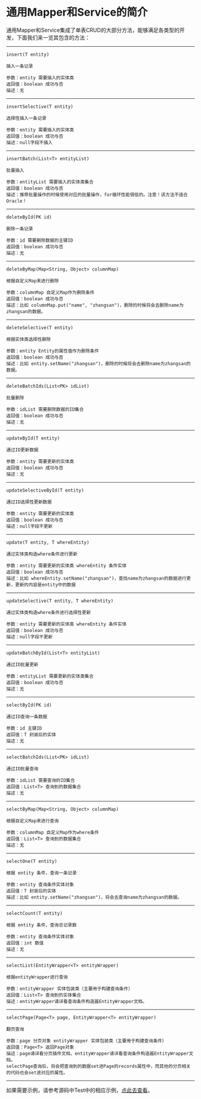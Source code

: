 # 通用Mapper和Service的简介

通用Mapper和Service集成了单表CRUD的大部分方法，能够满足各类型的开发，下面我们来一览其包含的方法：

--------------------------------------------------------------------------------

`insert(T entity)`

```
插入一条记录

参数：entity 需要插入的实体类
返回值：boolean 成功与否
描述：无
```

--------------------------------------------------------------------------------

`insertSelective(T entity)`

```
选择性插入一条记录

参数：entity 需要插入的实体类
返回值：boolean 成功与否
描述：null字段不插入
```

--------------------------------------------------------------------------------

`insertBatch(List<T> entityList)`

```
批量插入

参数：entityList 需要插入的实体类集合
返回值：boolean 成功与否
描述：推荐批量操作的时候使用对应的批量操作，for循环性能很低的。注意！该方法不适合 Oracle！
```

--------------------------------------------------------------------------------

`deleteById(PK id)`

```
删除一条记录

参数：id 需要删除数据的主键ID
返回值：boolean 成功与否
描述：无
```

--------------------------------------------------------------------------------

`deleteByMap(Map<String, Object> columnMap)`

```
根据自定义Map来进行删除

参数：columnMap 自定义Map作为删除条件
返回值：boolean 成功与否
描述：比如 columnMap.put("name", "zhangsan")，删除的时候将会去删除name为zhangsan的数据。
```

--------------------------------------------------------------------------------

`deleteSelective(T entity)`

```
根据实体类选择性删除

参数：entity Entity的属性值作为删除条件
返回值：boolean 成功与否
描述：比如 entity.setName("zhangsan")，删除的时候将会去删除name为zhangsan的数据。
```

--------------------------------------------------------------------------------

`deleteBatchIds(List<PK> idList)`

```
批量删除

参数：idList 需要删除数据的ID集合
返回值：boolean 成功与否
描述：无
```

--------------------------------------------------------------------------------

`updateById(T entity)`

```
通过ID更新数据

参数：entity 需要更新的实体类
返回值：boolean 成功与否
描述：无
```

--------------------------------------------------------------------------------

`updateSelectiveById(T entity)`

```
通过ID选择性更新数据

参数：entity 需要更新的实体类
返回值：boolean 成功与否
描述：null字段不更新
```

--------------------------------------------------------------------------------

`update(T entity, T whereEntity)`

```
通过实体类构造where条件进行更新

参数：entity 需要更新的实体类 whereEntity 条件实体
返回值：boolean 成功与否
描述：比如 whereEntity.setName("zhangsan")，查找name为zhangsan的数据进行更新，更新的内容是entity中的数据
```

--------------------------------------------------------------------------------

`updateSelective(T entity, T whereEntity)`

```
通过实体类构造where条件进行选择性更新

参数：entity 需要更新的实体类 whereEntity 条件实体
返回值：boolean 成功与否
描述：null字段不更新
```

--------------------------------------------------------------------------------

`updateBatchById(List<T> entityList)`

```
通过ID批量更新

参数：entityList 需要更新的实体类集合
返回值：boolean 成功与否
描述：无
```

--------------------------------------------------------------------------------

`selectById(PK id)`

```
通过ID查询一条数据

参数：id 主键ID
返回值：T 封装后的实体
描述：无
```

--------------------------------------------------------------------------------

`selectBatchIds(List<PK> idList)`

```
通过ID批量查询

参数：idList 需要查询的ID集合
返回值：List<T> 查询到的数据集合
描述：无
```

--------------------------------------------------------------------------------

`selectByMap(Map<String, Object> columnMap)`

```
根据自定义Map来进行查询

参数：columnMap 自定义Map作为where条件
返回值：List<T> 查询到的数据集合
描述：无
```

--------------------------------------------------------------------------------

`selectOne(T entity)`

```
根据 entity 条件，查询一条记录

参数：entity 查询条件实体对象
返回值：T 封装后的实体
描述：比如 entity.setName("zhangsan")，将会去查询name为zhangsan的数据。
```

--------------------------------------------------------------------------------

`selectCount(T entity)`

```
根据 entity 条件，查询总记录数

参数：entity 查询条件实体对象
返回值：int 数值
描述：无
```

--------------------------------------------------------------------------------

`selectList(EntityWrapper<T> entityWrapper)`

```
根据entityWrapper进行查询

参数：entityWrapper 实体包装类（主要用于构建查询条件）
返回值：List<T> 查询到的实体集合
描述：entityWrapper请详看查询条件构造器EntityWrapper文档。
```

--------------------------------------------------------------------------------

`selectPage(Page<T> page, EntityWrapper<T> entityWrapper)`

```
翻页查询

参数：page 分页对象 entityWrapper 实体包装类（主要用于构建查询条件）
返回值：Page<T> 返回Page对象
描述：page请详看分页插件文档，entityWrapper请详看查询条件构造器EntityWrapper文档。
selectPage查询后，将会把查询到的数据set进Page的records属性中，而其他的分页相关的代码也会set进对应的属性。
```

--------------------------------------------------------------------------------

如果需要示例，请参考源码中Test中的相应示例，[点此去查看](https://github.com/baomidou/mybatis-plus/blob/master/mybatis-plus/src/test/java/com/baomidou/mybatisplus/test/mysql/UserMapperTest.java)。
